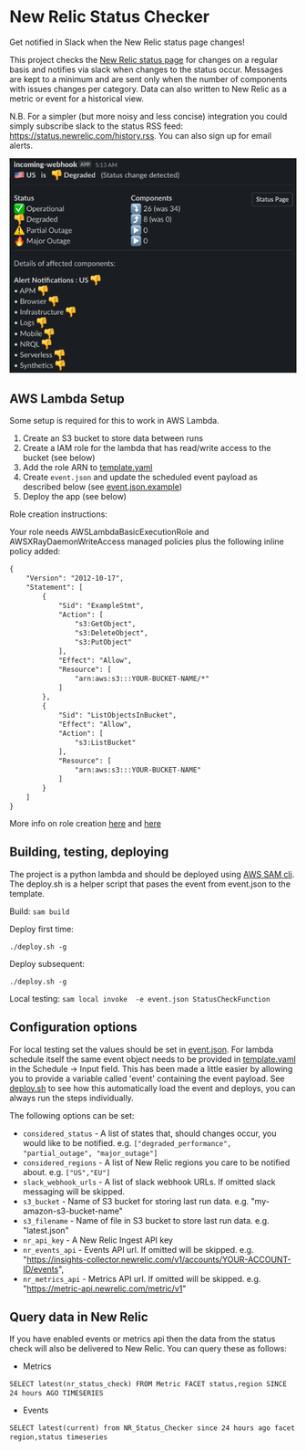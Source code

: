 # New Relic Status Checker
Get notified in Slack when the New Relic status page changes!

This project checks the [New Relic status page](https://status.newrelic.com) for changes on a regular basis and notifies via slack when changes to the status occur. Messages are kept to a minimum and are sent only when the number of components with issues changes per category. Data can also written to New Relic as a metric or event for a historical view.

N.B. For a simpler (but more noisy and less concise) integration you could simply subscribe slack to the status RSS feed: https://status.newrelic.com/history.rss. You can also sign up for email alerts.

![Screenshot](slack-screenshot.png)

## AWS Lambda Setup

Some setup is required for this to work in AWS Lambda.

1. Create an S3 bucket to store data between runs
2. Create a IAM role for the lambda that has read/write access to the bucket (see below)
3. Add the role ARN to [template.yaml](template.yaml)
4. Create `event.json` and update the scheduled event payload as described below  (see [event.json.example](event.json.example))
6. Deploy the app (see below)

Role creation instructions:

Your role needs AWSLambdaBasicExecutionRole and AWSXRayDaemonWriteAccess managed policies plus the following inline policy added:

```
{
    "Version": "2012-10-17",
    "Statement": [
        {
            "Sid": "ExampleStmt",
            "Action": [
                "s3:GetObject",
                "s3:DeleteObject",
                "s3:PutObject"
            ],
            "Effect": "Allow",
            "Resource": [
                "arn:aws:s3:::YOUR-BUCKET-NAME/*"
            ]
        },
        {
            "Sid": "ListObjectsInBucket",
            "Effect": "Allow",
            "Action": [
                "s3:ListBucket"
            ],
            "Resource": [
                "arn:aws:s3:::YOUR-BUCKET-NAME"
            ]
        }
    ]
}
```

More info on role creation [here](https://repost.aws/knowledge-center/lambda-execution-role-s3-bucket) and [here](https://docs.aws.amazon.com/lambda/latest/dg/lambda-intro-execution-role.html#permissions-executionrole-console)


## Building, testing, deploying
The project is a python lambda and should be deployed using [AWS SAM cli](https://docs.aws.amazon.com/serverless-application-model/latest/developerguide/install-sam-cli.html). The deploy.sh is a helper script that pases the event from event.json to the template.

Build:
```sam build```

Deploy first time:
```
./deploy.sh -g
```

Deploy subsequent:
```
./deploy.sh -g
```
Local testing:
```sam local invoke  -e event.json StatusCheckFunction```

## Configuration options

For local testing set the values should be set in [event.json](event.json). For lambda schedule itself the same event object needs to be provided in [template.yaml](template.yaml) in the Schedule -> Input field. This has been made a little easier by allowing you to provide a variable called 'event' containing the event payload. See [deploy.sh](deploy.sh) to see how this automatically load the event and deploys, you can always run the steps individually.

The following options can be set:

- `considered_status` - A list of states that, should changes occur, you would like to be notified. e.g. `["degraded_performance", "partial_outage", "major_outage"]`
- `considered_regions` - A list of New Relic regions you care to be notified about. e.g. `["US","EU"]`
- `slack_webhook_urls` - A list of slack webhook URLs. If omitted slack messaging will be skipped.
- `s3_bucket` - Name of S3 bucket for storing last run data. e.g. "my-amazon-s3-bucket-name"
- `s3_filename` - Name of file in S3 bucket to store last run data. e.g. "latest.json"
- `nr_api_key` - A New Relic Ingest API key
- `nr_events_api` - Events API url. If omitted will be skipped. e.g. "https://insights-collector.newrelic.com/v1/accounts/YOUR-ACCOUNT-ID/events",
- `nr_metrics_api` - Metrics API url. If omitted will be skipped. e.g. "https://metric-api.newrelic.com/metric/v1"


## Query data in New Relic
If you have enabled events or metrics api then the data from the status check will also be delivered to New Relic. You can query these as follows:

- Metrics 
```
SELECT latest(nr_status_check) FROM Metric FACET status,region SINCE 24 hours AGO TIMESERIES
```

- Events
```
SELECT latest(current) from NR_Status_Checker since 24 hours ago facet region,status timeseries
```